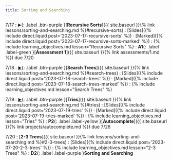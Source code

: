```yaml
---
title: Sorting and Searching
---
```


7/17
: [**<small>▶</small>**](https://podcast.ucsd.edu/watch/s123/dsc30_a00/5){: .label .btn-purple }[**Recursive Sorts**]({{ site.baseurl }}{% link lessons/sorting-and-searching.md %}#recursive-sorts)
  : [Slides]({% include direct.liquid post='2023-07-17-recursive-sorts' %}) &middot;
    [Marked]({% include direct.liquid post='2023-07-17-recursive-sorts-marked' %})
: {% include learning_objectives.md lesson="Recursive Sorts" %}
: **A1**{: .label .label-green }[**Assessment 1**]({{ site.baseurl }}{% link assessments/1.md %}) due 7/20

7/18
: [**<small>▶</small>**](https://podcast.ucsd.edu/watch/s123/dsc30_a00/6){: .label .btn-purple }[**Search Trees**]({{ site.baseurl }}{% link lessons/sorting-and-searching.md %}#search-trees)
  : [Slides]({% include direct.liquid post='2023-07-18-search-trees' %}) &middot;
    [Marked]({% include direct.liquid post='2023-07-18-search-trees-marked' %})
: {% include learning_objectives.md lesson="Search Trees" %}

7/19
: [**<small>▶</small>**](https://podcast.ucsd.edu/watch/s123/dsc30_a00/7){: .label .btn-purple }[**Tries**]({{ site.baseurl }}{% link lessons/sorting-and-searching.md %}#tries)
  : [Slides]({% include direct.liquid post='2023-07-19-tries' %}) &middot;
    [Marked]({% include direct.liquid post='2023-07-19-tries-marked' %})
: {% include learning_objectives.md lesson="Tries" %}
: **P2**{: .label .label-yellow }[**Autocomplete**]({{ site.baseurl }}{% link projects/autocomplete.md %}) due 7/26

7/20
: [**2-3 Trees**]({{ site.baseurl }}{% link lessons/sorting-and-searching.md %}#2-3-trees)
  : [Slides]({% include direct.liquid post='2023-07-20-2-3-trees' %})
: {% include learning_objectives.md lesson="2-3 Trees" %}
: **D2**{: .label .label-purple }**Sorting and Searching**
